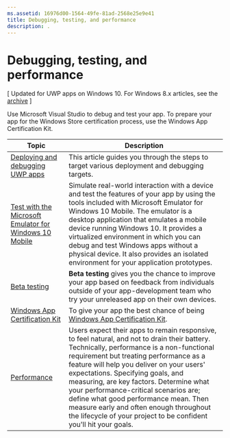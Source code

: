 ```yaml
---
ms.assetid: 16976d00-1564-49fe-81ad-2568e25e9e41
title: Debugging, testing, and performance
description: .
---
```

# Debugging, testing, and performance

\[ Updated for UWP apps on Windows 10. For Windows 8.x articles, see the [archive](http://go.microsoft.com/fwlink/p/?linkid=619132) \]

Use Microsoft Visual Studio to debug and test your app. To prepare your app for the Windows Store certification process, use the Windows App Certification Kit.

| Topic | Description |
|-------|-------------|
| [Deploying and debugging UWP apps](deploying-and-debugging-uwp-apps.md) | This article guides you through the steps to target various deployment and debugging targets. |
| [Test with the Microsoft Emulator for Windows 10 Mobile](test-with-the-emulator.md) | Simulate real-world interaction with a device and test the features of your app by using the tools included with Microsoft Emulator for Windows 10 Mobile. The emulator is a desktop application that emulates a mobile device running Windows 10. It provides a virtualized environment in which you can debug and test Windows apps without a physical device. It also provides an isolated environment for your application prototypes. |
| [Beta testing](beta-testing.md) | **Beta testing** gives you the chance to improve your app based on feedback from individuals outside of your app-development team who try your unreleased app on their own devices. |
| [Windows App Certification Kit](windows-app-certification-kit.md) | To give your app the best chance of being [Windows App Certification Kit](http://go.microsoft.com/fwlink/p/?LinkID=309666). |
| [Performance](performance-and-xaml-ui.md) | Users expect their apps to remain responsive, to feel natural, and not to drain their battery. Technically, performance is a non-functional requirement but treating performance as a feature will help you deliver on your users' expectations. Specifying goals, and measuring, are key factors. Determine what your performance-critical scenarios are; define what good performance mean. Then measure early and often enough throughout the lifecycle of your project to be confident you'll hit your goals. |



<!--HONumber=Jun16_HO1-->


